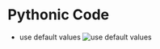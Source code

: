 # Pythonic Code

* use default values
![use default values](http://uploadskill.s3.amazonaws.com/1.png)
